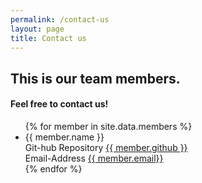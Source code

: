```yaml
---
permalink: /contact-us
layout: page
title: Contact us
---
```


<h2>
	This is our team members.
</h2>

<h4>
	Feel free to contact us!
</h4>

<ul>
	{% for member in site.data.members %}
	<li>
			<span> {{ member.name }} </span>
			<div>
				<span> Git-hub Repository </span>
				<a href="https://github.com/{{ member.github}}"> {{ member.github }}</a>
			</div>
			<div>
				<span> Email-Address </span>
				<a href="{{ member.email}}"> {{ member.email}} </a>
			</div>
	</li>
	{% endfor %}
</ul>